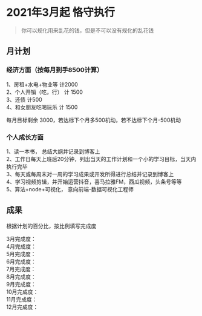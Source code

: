 # 2021年3月起 恪守执行
> 你可以规化用来乱花的钱，但是不可以没有规化的乱花钱
## 月计划
### 经济方面（按每月到手8500计算）
1、房租+水电+物业等  计2000  
2、个人开销（吃，行） 计 1500  
3、还债 计500  
4、和女朋友吃喝玩乐 计 1500  

每月目标剩余 3000，若达标下个月多500机动，若不达标下个月-500机动

### 个人成长方面
1、读一本书， 总结大纲并记录到博客上  
2、工作日每天上班后20分钟，列出当天的工作计划和一个小的学习目标，当天内执行完毕  
3、每天或每周末对一周的学习成果或开发所得进行总结并记录到博客上  
4、学习视频剪辑，并开始运营抖音，喜马拉雅FM，西瓜视频，头条号等等  
5、算法+node+可视化， 意向前端-数据可视化工程师  


## 成果
根据计划的百分比，按比例填写完成度

3月完成度：  
4月完成度：  
5月完成度：  
6月完成度：  
7月完成度：  
8月完成度：  
9月完成度：  
10月完成度：  
11月完成度：  
12月完成度：  